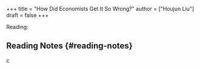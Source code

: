 +++
title = "How Did Economists Get It So Wrong?"
author = ["Houjun Liu"]
draft = false
+++

Reading:


## Reading Notes {#reading-notes}

c